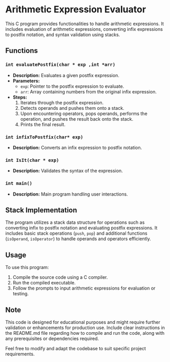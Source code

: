 
<html>
<head>
  <title>Arithmetic Expression Evaluator</title>
</head>
<body>

<h1>Arithmetic Expression Evaluator</h1>

<p>This C program provides functionalities to handle arithmetic expressions. It includes evaluation of arithmetic expressions, converting infix expressions to postfix notation, and syntax validation using stacks.</p>

<h2>Functions</h2>

<h3><code>int evaluatePostfix(char * exp ,int *arr)</code></h3>
<ul>
  <li><strong>Description:</strong> Evaluates a given postfix expression.</li>
  <li><strong>Parameters:</strong>
    <ul>
      <li><code>exp</code>: Pointer to the postfix expression to evaluate.</li>
      <li><code>arr</code>: Array containing numbers from the original infix expression.</li>
    </ul>
  </li>
  <li><strong>Steps:</strong>
    <ol>
      <li>Iterates through the postfix expression.</li>
      <li>Detects operands and pushes them onto a stack.</li>
      <li>Upon encountering operators, pops operands, performs the operation, and pushes the result back onto the stack.</li>
      <li>Prints the final result.</li>
    </ol>
  </li>
</ul>

<h3><code>int infixToPostfix(char* exp)</code></h3>
<ul>
  <li><strong>Description:</strong> Converts an infix expression to postfix notation.</li>
  <!-- Add detailed explanation of infixToPostfix function -->
</ul>

<h3><code>int IsIt(char * exp)</code></h3>
<ul>
  <li><strong>Description:</strong> Validates the syntax of the expression.</li>
  <!-- Add detailed explanation of IsIt function -->
</ul>

<h3><code>int main()</code></h3>
<ul>
  <li><strong>Description:</strong> Main program handling user interactions.</li>
  <!-- Add detailed explanation of main function -->
</ul>

<h2>Stack Implementation</h2>

<p>The program utilizes a stack data structure for operations such as converting infix to postfix notation and evaluating postfix expressions. It includes basic stack operations (<code>push</code>, <code>pop</code>) and additional functions (<code>isOperand</code>, <code>isOperator</code>) to handle operands and operators efficiently.</p>

<h2>Usage</h2>

<p>To use this program:</p>
<ol>
  <li>Compile the source code using a C compiler.</li>
  <li>Run the compiled executable.</li>
  <li>Follow the prompts to input arithmetic expressions for evaluation or testing.</li>
</ol>

<h2>Note</h2>

<p>This code is designed for educational purposes and might require further validation or enhancements for production use. Include clear instructions in the README.md file regarding how to compile and run the code, along with any prerequisites or dependencies required.</p>

<p>Feel free to modify and adapt the codebase to suit specific project requirements.</p>

</body>
</html>
